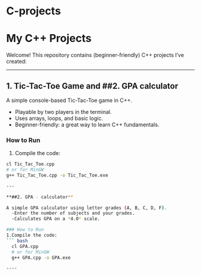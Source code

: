 # C-projects
# My C++ Projects

Welcome! This repository contains (beginner-friendly) C++ projects I’ve created:

---

## 1. Tic-Tac-Toe Game and ##2. GPA calculator

A simple console-based Tic-Tac-Toe game in C++.  
- Playable by two players in the terminal.  
- Uses arrays, loops, and basic logic.  
- Beginner-friendly: a great way to learn C++ fundamentals.  

### How to Run
1. Compile the code:

```bash
cl Tic_Tac_Toe.cpp
# or for MinGW
g++ Tic_Tac_Toe.cpp -o Tic_Tac_Toe.exe

---

**##2. GPA - calculator**

A simple GPA calculator using letter grades (A, B, C, D, F).
  -Enter the number of subjects and your grades.
  -Calculates GPA on a *4.0* scale.

### How to Run
1.Compile the code:
``` bash
  cl GPA.cpp
  # or for MinGW
  g++ GPA.cpp -o GPA.exe

----





